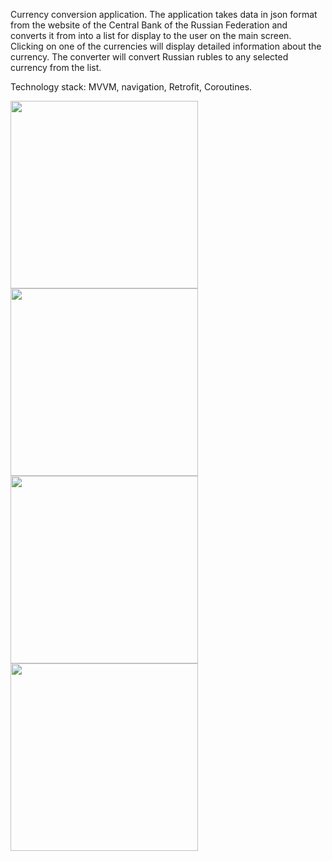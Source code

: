 Currency conversion application. The application takes data in json format from the website of the Central Bank of the Russian Federation and converts it from into a list for display to the user on the main screen. Clicking on one of the currencies will display detailed information about the currency. The converter will convert Russian rubles to any selected currency from the list.

Technology stack:
MVVM, navigation, Retrofit, Coroutines.


<img src="https://user-images.githubusercontent.com/69763830/133552285-f2250d07-dcde-41e7-a142-da11d062696b.png" width="300" />
<img src="https://user-images.githubusercontent.com/69763830/133552297-1e0ad841-c1a3-487a-a90a-21273867d3bb.png" width="300" />
<img src="https://user-images.githubusercontent.com/69763830/133552309-946c1648-2374-48f9-9cee-1cc7c351fed0.png" width="300" />
<img src="https://user-images.githubusercontent.com/69763830/133552316-eb2b8a94-bef8-41c0-8361-7255c2fef7fe.png" width="300" />

